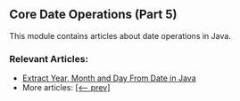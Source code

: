 ## Core Date Operations (Part 5)
This module contains articles about date operations in Java.

### Relevant Articles:
- [Extract Year, Month and Day From Date in Java](https://www.baeldung.com/java-year-month-day)
- More articles: [[<-- prev]](../core-java-date-operations-4)
